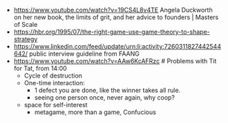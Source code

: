 - https://www.youtube.com/watch?v=19CS4L8v4TE Angela Duckworth on her new book, the limits of grit, and her advice to founders | Masters of Scale
- https://hbr.org/1995/07/the-right-game-use-game-theory-to-shape-strategy
- https://www.linkedin.com/feed/update/urn:li:activity:7260311827442544642/ public interview guideline from FAANG
- https://www.youtube.com/watch?v=AAw6KcAFRzc # Problems with Tit for Tat, from 14:00
	- Cycle of destruction
	- One-time interaction:
		- 1 defect you are done, like the winner takes all rule.
		- seeing one person once, never again, why coop?
	- space for self-interest
		- metagame, more than a game, Confucious